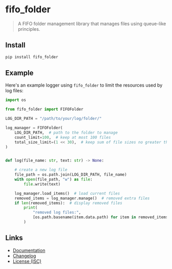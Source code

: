 # fifo_folder

> A FIFO folder management library
> that manages files using queue-like principles.

## Install

```bash
pip install fifo_folder
```

## Example

Here's an example logger using `fifo_folder`
to limit the resources used by log files:

```python
import os

from fifo_folder import FIFOFolder

LOG_DIR_PATH = "/path/to/your/log/folder/"

log_manager = FIFOFolder(
    LOG_DIR_PATH,  # path to the folder to manage
    count_limit=100,  # keep at most 100 files
    total_size_limit=(1 << 30),  # keep sum of file sizes no greater than 1GB
)


def log(file_name: str, text: str) -> None:

    # create a new log file
    file_path = os.path.join(LOG_DIR_PATH, file_name)
    with open(file_path, "w") as file:
        file.write(text)

    log_manager.load_items()  # load current files
    removed_items = log_manager.manage()  # removed extra files
    if len(removed_items):  # display removed files
        print(
            "removed log files:",
            [os.path.basename(item.data.path) for item in removed_items]
        )
```

## Links

- [Documentation](https://github.com/huang2002/fifo_folder/wiki)
- [Changelog](https://github.com/huang2002/fifo_folder/blob/main/CHANGELOG.md)
- [License (ISC)](https://github.com/huang2002/fifo_folder/blob/main/LICENSE)
